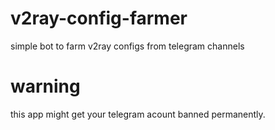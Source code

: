 # v2ray-config-farmer
simple bot to farm v2ray configs from telegram channels 










# warning 
this app might get your telegram acount banned permanently.